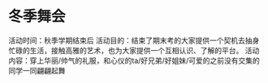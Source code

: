 # 冬季舞会
活动时间：秋季学期结束后
活动目的：结束了期末考的大家提供一个契机去抽身忙碌的生活，接触高雅的艺术，也为大家提供一个互相认识、了解的平台。
活动内容：穿上华丽/帅气的礼服，和心仪的ta/好兄弟/好姐妹/可爱的之前没有交集的同学一同翩翩起舞
